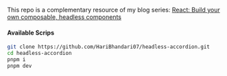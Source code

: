 This repo is a complementary resource of my blog series: [React: Build your own composable, headless components](https://dev.to/haribhandari/react-build-your-own-composable-headless-components-170b)

#### Available Scrips
```bash
git clone https://github.com/HariBhandari07/headless-accordion.git
cd headless-accordion
pnpm i
pnpm dev
```
